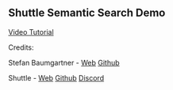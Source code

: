 ## Shuttle Semantic Search Demo

[Video Tutorial](https://www.youtube.com/watch?v=YLWSeiDh2o0)

Credits:

Stefan Baumgartner - [Web](https://fettblog.eu/about/) [Github](https://github.com/ddprrt)

Shuttle - [Web](https://shuttle.rs) [Github](https://github.com/shuttle-hq/shuttle) [Discord](https://discord.gg/shuttle)
